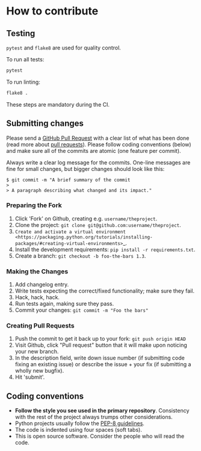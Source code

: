# How to contribute

## Testing

`pytest` and `flake8` are used for quality control.

To run all tests:

```bash
pytest
```

To run linting:

```bash
flake8 .
```

These steps are mandatory during the CI.

## Submitting changes

Please send a [GitHub Pull Request](https://github.com/josecastillolema/aodh2sensu/pull/new/master) with a clear list of what has been done (read more about [pull requests](http://help.github.com/pull-requests/)). Please follow coding conventions (below) and make sure all of the commits are atomic (one feature per commit).

Always write a clear log message for the commits. One-line messages are fine for small changes, but bigger changes should look like this:

    $ git commit -m "A brief summary of the commit
    > 
    > A paragraph describing what changed and its impact."
    
### Preparing the Fork

1. Click 'Fork' on Github, creating e.g. ``username/theproject``.
2. Clone the project: ``git clone git@github.com:username/theproject``.
3. `Create and activate a virtual environment <https://packaging.python.org/tutorials/installing-packages/#creating-virtual-environments>`_.
4. Install the development requirements: ``pip install -r requirements.txt``.
5. Create a branch: ``git checkout -b foo-the-bars 1.3``.

### Making the Changes

1. Add changelog entry.
2. Write tests expecting the correct/fixed functionality; make sure they fail.
3. Hack, hack, hack.
4. Run tests again, making sure they pass.
5. Commit your changes: ``git commit -m "Foo the bars"``

### Creating Pull Requests

1. Push the commit to get it back up to your fork: ``git push origin HEAD``
2. Visit Github, click "Pull request" button that it will make upon
   noticing your new branch.
3. In the description field, write down issue number (if submitting code fixing
   an existing issue) or describe the issue + your fix (if submitting a wholly
   new bugfix).
4. Hit 'submit'.

## Coding conventions

  * **Follow the style you see used in the primary repository**. Consistency with
  the rest of the project always trumps other considerations.
  * Python projects usually follow the [PEP-8 guidelines](https://www.python.org/dev/peps/pep-0008/).
  * The code is indented using four spaces (soft tabs).
  * This is open source software. Consider the people who will read the code.
